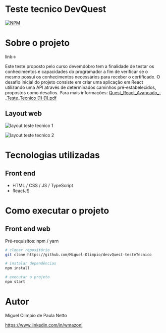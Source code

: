# Teste tecnico DevQuest 
[![NPM](https://img.shields.io/npm/l/react)](https://github.com/Miguel-Olimpio/desvQuest-testeTecnico/blob/main/LICENSE) 

# Sobre o projeto

link->

Este teste proposto pelo curso devemdobro tem a finalidade de testar os conhecimentos e capacidades do programador a fim de verificar se o mesmo possui os conhecimentos necessários para receber o certificado.
O desafio inicial do projeto consiste em criar uma aplicação em React utilizando uma API através de determinados caminhos pré-estabelecidos, propostos como desafios.
Para mais informações: [Quest_React_Avancado_-_Teste_Tecnico (1) (1).pdf](https://github.com/Miguel-Olimpio/desvQuest-testeTecnico/files/10900699/Quest_React_Avancado_-_Teste_Tecnico.1.1.pdf)

## Layout web

![layout teste tecnico 1](https://user-images.githubusercontent.com/107503116/223182445-c1e11d77-16a2-4b9d-bb6d-b4a34028a432.png)

![layout teste tecnico 2](https://user-images.githubusercontent.com/107503116/223183010-af759018-dfff-4bff-9547-03980e105efd.png)

# Tecnologias utilizadas
## Front end
- HTML / CSS / JS / TypeScript
- ReactJS

# Como executar o projeto

## Front end web
Pré-requisitos: npm / yarn

```bash
# clonar repositório
git clone https://github.com/Miguel-Olimpio/desvQuest-testeTecnico

# instalar dependências
npm install

# executar o projeto
npm start
```

# Autor

Miguel Olimpio de Paula Netto

https://www.linkedin.com/in/wmazoni

